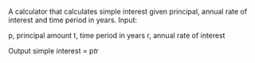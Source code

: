 A calculator that calculates simple interest given principal, annual rate of interest and time period in years.
Input:

   p, principal amount
   t, time period in years
   r, annual rate of interest
   
Output
   simple interest = p*t*r
